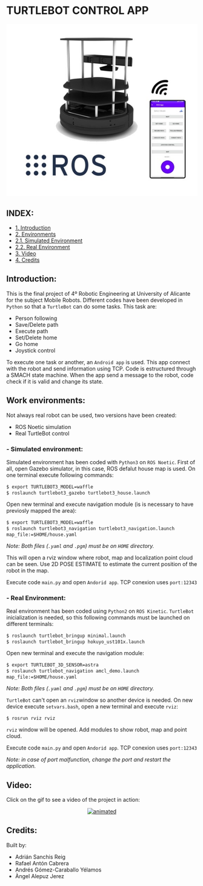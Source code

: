 # TURTLEBOT CONTROL APP

<p align="center">
  <img src="doc/Portada.jpg" alt="animated"/>
</p>

## INDEX:
  
  - [1. Introduction](#p1)
  - [2. Environments](#p2)  
  - [2.1. Simulated Environment](#p2.1) 
  - [2.2. Real Environment](#p2.2)  
  - [3. Video](#p3)  
  - [4. Credits](#p4)  


## Introduction: <a name="p1"/>

This is the final project of 4º Robotic Engineering at University of Alicante for the subject Mobile Robots. Different codes have been developed in `Python` so that a `TurtleBot` can do some tasks. This task are:

  - Person following
  - Save/Delete path
  - Execute path
  - Set/Delete home
  - Go home
  - Joystick control

To execute one task or another, an `Android app` is used. This app connect with the robot and send information using TCP. 
Code is estructured through a SMACH state machine. When the app send a message to the robot, code check if it is valid and change its state.

## Work environments: <a name="p2"/>

Not always real robot can be used, two versions have been created:
  - ROS Noetic simulation
  - Real TurtleBot control
    
  ### - Simulated environment: <a name="p2.1"/>
   
  Simulated environment has been coded with `Python3` on `ROS Noetic`. First of all, open Gazebo simulator, in this case, ROS defalut house map is used. On one terminal execute following commands:

    $ export TURTLEBOT3_MODEL=waffle
    $ roslaunch turtlebot3_gazebo turtlebot3_house.launch

  Open new terminal and execute navigation module (is is necessary to have previosly mapped the area):
  
    $ export TURTLEBOT3_MODEL=waffle
    $ roslaunch turtlebot3_navigation turtlebot3_navigation.launch map_file:=$HOME/house.yaml
  _Note: Both files (`.yaml` and `.pgm`) must be on `HOME` directory._
   
  This will open a rviz window where robot, map and localization point cloud can be seen. Use 2D POSE ESTIMATE to estimate the current position of the robot in the map.
  
  Execute code `main.py` and open `Andorid app`. TCP conexion uses `port:12343`


  ### - Real Environment: <a name="p2.2"/>
  
  Real environment has been coded using `Python2` on `ROS Kinetic`. `TurtleBot` inicialization is needed, so this following commands must be launched on different terminals:

    $ roslaunch turtlebot_bringup minimal.launch
    $ roslaunch turtlebot_bringup hokuyo_ust101x.launch
    
  Open new terminal and execute the navigation module:
  
    $ export TURTLEBOT_3D_SENSOR=astra
    $ roslaunch turtlebot_navigation amcl_demo.launch map_file:=$HOME/house.yaml
   _Note: Both files (`.yaml` and `.pgm`) must be on `HOME` directory._
    
  `TurtleBot` can't open an `rviz`window so another device is needed. On new device execute `setvars.bash`, open a new terminal and execute `rviz`:
  
    $ rosrun rviz rviz
    
  `rviz` window will be opened. Add modules to show robot, map and point cloud.
  
  Execute code `main.py` and open `Andorid app`. TCP conexion uses `port:12343`
  
  _Note: in case of port malfunction, change the port and restart the application._


## Video: <a name="p3"/>

Click on the gif to see a video of the project in action:

<p align="center">
  <a href="https://youtu.be/j-LswYOt--s">
    <img src="doc/clip.gif" alt="animated"/>
  </a>
</p>

## Credits: <a name="p4"/>
Built by:

  - Adrián Sanchis Reig
  - Rafael Antón Cabrera
  - Andrés Gómez-Caraballo Yélamos
  - Àngel Alepuz Jerez 


